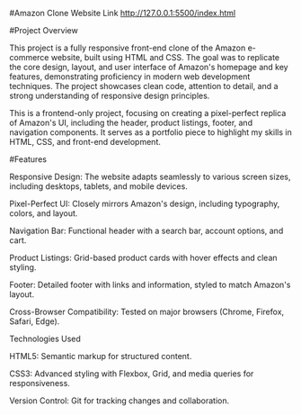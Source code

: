 #Amazon Clone Website
Link http://127.0.0.1:5500/index.html

#Project Overview

This project is a fully responsive front-end clone of the Amazon e-commerce website, built using HTML and CSS. The goal was to replicate the core design, layout, and user interface of Amazon's homepage and key features, demonstrating proficiency in modern web development techniques. The project showcases clean code, attention to detail, and a strong understanding of responsive design principles.

This is a frontend-only project, focusing on creating a pixel-perfect replica of Amazon's UI, including the header, product listings, footer, and navigation components. It serves as a portfolio piece to highlight my skills in HTML, CSS, and front-end development.

#Features





Responsive Design: The website adapts seamlessly to various screen sizes, including desktops, tablets, and mobile devices.



Pixel-Perfect UI: Closely mirrors Amazon's design, including typography, colors, and layout.



Navigation Bar: Functional header with a search bar, account options, and cart.



Product Listings: Grid-based product cards with hover effects and clean styling.



Footer: Detailed footer with links and information, styled to match Amazon's layout.



Cross-Browser Compatibility: Tested on major browsers (Chrome, Firefox, Safari, Edge).

Technologies Used





HTML5: Semantic markup for structured content.



CSS3: Advanced styling with Flexbox, Grid, and media queries for responsiveness.



Version Control: Git for tracking changes and collaboration.




